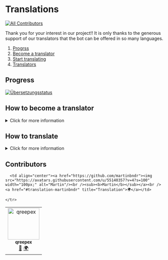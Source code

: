 # Translations
<!-- ALL-CONTRIBUTORS-BADGE:START - Do not remove or modify this section -->
[![All Contributors](https://img.shields.io/badge/all_contributors-2-orange.svg?style=flat-square)](#contributors-)
<!-- ALL-CONTRIBUTORS-BADGE:END -->

Thank you for your interest in our project!!
It is only thanks to the generous support of our translators that the bot can be offered in so many languages.

1. [Progrss](#progress)
2. [Become a translator](#how-to-become-a-translator)
3. [Start translating](#how-to-translate)
4. [Translators](#translators)

## Progress

<a href="http://translate.eazyautodelete.xyz/engage/bot/">
<img src="http://translate.eazyautodelete.xyz/widgets/bot/-/commands/multi-auto.svg" alt="Übersetzungsstatus" />
</a>


## How to become a translator
<details>
  
  <summary>Click for more information</summary>
  
1. Create a translator account on https://translate.eazyautodelete.xyz/accounts/register/
[![](https://cdn.eazyautodelete.xyz/assets/68daf171-c042-4786-9361-5a0e17e77df7)](https://translate.eazyautodelete.xyz/accounts/register/)
2. After filling out the form you will receive an email with a confirmation link. (Check Spam folder)
[![](https://cdn.eazyautodelete.xyz/assets/97c51d34-3bc4-4e0e-b3aa-19beee430ca3)](https://translate.eazyautodelete.xyz)
3. Open the link and enter a password
[![](https://cdn.eazyautodelete.xyz/assets/6309aad1-bcc9-4b69-a445-0a1f6a9a6479)](https://translate.eazyautodelete.xyz)
4. In the next step you can choose your languages
[![](https://cdn.eazyautodelete.xyz/assets/c2a1aca8-cbfd-446d-b2dd-7f32fd618362)](https://translate.eazyautodelete.xyz/accounts/profile/)
5. Your account is now successfully created. Please contact an admin on [Discord](https://eazyautodelete.xyz/discord) now so you can be added to the translator team!
</details>


## How to translate

<details>
  
  <summary>Click for more information</summary>

We use the tool "Weblate" for our translations.

You can find detailed instructions on how to use Weblate here: https://docs.weblate.org/en/latest/user/translating.html#translation-projects.

1. After you have registered as described in [Registration](https://github.com/EazyAutodelete/translations/#how-to-become-a-translator), you can start translating.
2. Go to https://translate.eazyautodelete.xyz/projects/bot/commands/.
3. There you will see a list with all currently available languages. If you want to add a new language, contact an admin.
4. Click on the pencil to the left of the language of your choice to start translating.
5. You will see all the sentences that have not been translated yet. There you will see the English version and the name of the sentence. [![](https://cdn.eazyautodelete.xyz/assets/298a9c5f-5d1f-463b-948c-be305927be69)]()
6. Write your translation into the empty field. Pay attention to the number of stars (\*), number of paragraphs and the correct use of %s.

    - ** = written in bold (translate words in stars too)
    - %s = will be replaced by the corresponding value
    - /something = Name of command, don't translate that
    - \[text](%s) The spacing here is really important and can't be changed!

7. When you have finished entering the translation, click "Suggest". Your translation is now saved and will be sent to the team for review.
8. You will be automatically redirected to the next translation. Start there again with step 6.
  </details>

## Contributors

<!-- ALL-CONTRIBUTORS-LIST:START - Do not remove or modify this section -->
<!-- prettier-ignore-start -->
<!-- markdownlint-disable -->
<table>
  <tbody>
    <tr>
      <td align="center"><a href="http://qreepex.xyz"><img src="https://avatars.githubusercontent.com/u/65496825?v=4?s=100" width="100px;" alt="qreepex"/><br /><sub><b>qreepex</b></sub></a><br /><a href="https://github.com/EazyAutodelete/translations/commits?author=qreepex" title="Documentation">📖</a> <a href="#translation-qreepex" title="Translation">🌍</a></td>

      <td align="center"><a href="https://github.com/martinbndr"><img src="https://avatars.githubusercontent.com/u/55140357?v=4?s=100" width="100px;" alt="Martin"/><br /><sub><b>Martin</b></sub></a><br /><a href="#translation-martinbndr" title="Translation">🌍</a></td>

    </tr>
  </tbody>
</table>

<!-- markdownlint-restore -->
<!-- prettier-ignore-end -->

<!-- ALL-CONTRIBUTORS-LIST:END -->
<!-- prettier-ignore-start -->
<!-- markdownlint-disable -->

<!-- markdownlint-restore -->
<!-- prettier-ignore-end -->

<!-- ALL-CONTRIBUTORS-LIST:END -->
